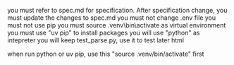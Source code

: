 you must refer to spec.md for specification.
After specification change, you must update the changes to spec.md
you must not change .env file
you must not use pip
you must source .venv\bin\activate as virtual environment
you must use "uv pip" to install packages
you will use "python" as intepreter
you will keep test_parse.py, use it to test later html

when run python or uv pip, use this "source .venv/bin/activate" first